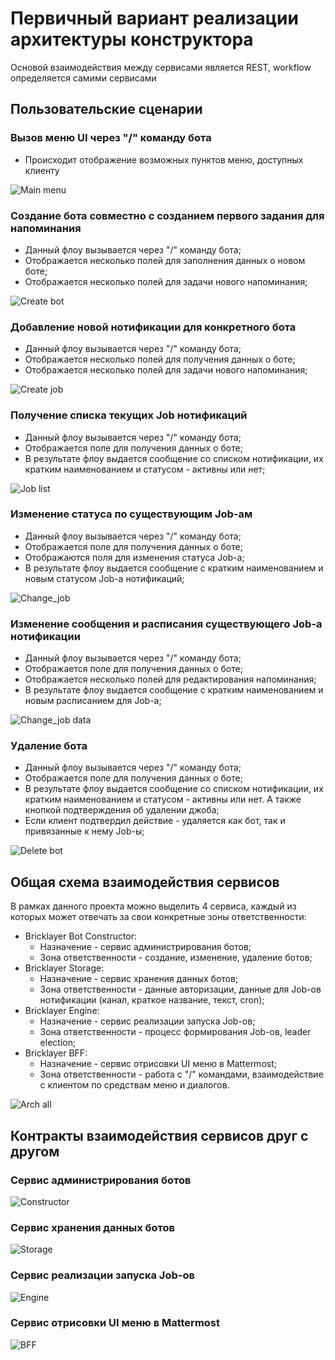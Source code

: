 # Первичный вариант реализации архитектуры конструктора

Основой взаимодействия между сервисами является REST, workflow определяется самими сервисами

## Пользовательские сценарии

### Вызов меню UI через "/" команду бота

* Происходит отображение возможных пунктов меню, доступных клиенту

![Main menu](./img/main_menu.png)

### Создание бота совместно с созданием первого задания для напоминания

* Данный флоу вызывается через "/" команду бота;
* Отображается несколько полей для заполнения данных о новом боте;
* Отображается несколько полей для задачи нового напоминания;

![Create bot](./img/create_bot.png)

### Добавление новой нотификации для конкретного бота

* Данный флоу вызывается через "/" команду бота;
* Отображается несколько полей для получения данных о боте;
* Отображается несколько полей для задачи нового напоминания;

![Create job](./img/create_job.png)

### Получение списка текущих Job нотификаций

* Данный флоу вызывается через "/" команду бота;
* Отображается поле для получения данных о боте;
* В результате флоу выдается сообщение со списком нотификации, их кратким наименованием и статусом - активны или нет;

![Job list](./img/job_list.png)

### Изменение статуса по существующим Job-ам

* Данный флоу вызывается через "/" команду бота;
* Отображается поле для получения данных о боте;
* Отображаются поля для изменения статуса Job-а;
* В результате флоу выдается сообщение с кратким наименованием и новым статусом Job-а нотификаций;

![Change_job](./img/change_job.png)

### Изменение сообщения и расписания существующего Job-а нотификации

* Данный флоу вызывается через "/" команду бота;
* Отображается поле для получения данных о боте;
* Отображается несколько полей для редактирования напоминания;
* В результате флоу выдается сообщение с кратким наименованием и новым расписанием для Job-а;

![Change_job data](./img/change_job_data.png)

### Удаление бота

* Данный флоу вызывается через "/" команду бота;
* Отображается поле для получения данных о боте;
* В результате флоу выдается сообщение со списком нотификации, их кратким наименованием и статусом - активны или нет. А также кнопкой подтверждения об удалении джоба;
* Если клиент подтвердил действие - удаляется как бот, так и привязанные к нему Job-ы;

![Delete bot](./img/delete_bot.png)

## Общая схема взаимодействия сервисов

В рамках данного проекта можно выделить 4 сервиса, каждый из которых может отвечать за свои конкретные зоны ответственности:

* Bricklayer Bot Constructor:
  * Назначение - сервис администрирования ботов;
  * Зона ответственности - создание, изменение, удаление ботов;
* Bricklayer Storage:
  * Назначение - сервис хранения данных ботов;
  * Зона ответственности - данные авторизации, данные для Job-ов нотификации (канал, краткое название, текст, cron);
* Bricklayer Engine:
  * Назначение - сервис реализации запуска Job-ов;
  * Зона ответственности - процесс формирования Job-ов, leader election;
* Bricklayer BFF:
  * Назначение - сервис отрисовки UI меню в Mattermost;
  * Зона ответственности - работа с "/" командами, взаимодействие с клиентом по средствам меню и диалогов.

![Arch all](./img/arch_all.png)

## Контракты взаимодействия сервисов друг с другом

### Сервис администрирования ботов

![Constructor](./img/constr_v1.png)

### Сервис хранения данных ботов

![Storage](./img/strg_v1.png)

### Сервис реализации запуска Job-ов

![Engine](./img/eng_v1.png)

### Сервис отрисовки UI меню в Mattermost

![BFF](./img/bff_v1.png)
